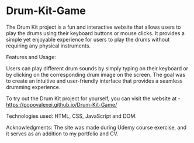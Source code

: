 # Drum-Kit-Game

The Drum Kit project is a fun and interactive website that allows users to play the drums using their keyboard buttons or mouse clicks. It provides a simple yet enjoyable experience for users to play the drums without requiring any physical instruments.

Features and Usage:

Users can play different drum sounds by simply typing on their keyboard or by clicking on the corresponding drum image on the screen. The goal was to create an intuitive and user-friendly interface that provides a seamless drumming experience. 

To try out the Drum Kit project for yourself, you can visit the website at - https://popovalexei.github.io/Drum-Kit-Game/

Technologies used: HTML, CSS, JavaScript and DOM. 

Acknowledgments:
The site was made during Udemy course exercise, and it serves as an addition to my portfolio and CV.



